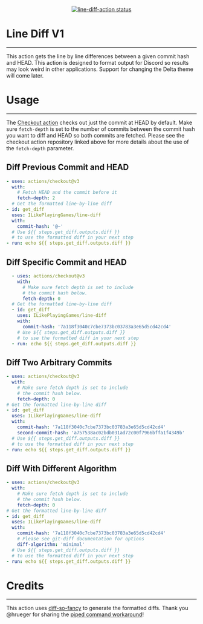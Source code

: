 <p align="center">
  <a href="https://github.com/ILikePlayingGames/line-diff-action"><img alt="line-diff-action status" src="https://github.com/ILikePlayingGames/line-diff-action/workflows/build-test/badge.svg"></a>
</p>

# Line Diff V1

---

This action gets the line by line differences between a given commit hash and HEAD.
This action is designed to format output for Discord so results may look weird in other applications.
Support for changing the Delta theme will come later.

# Usage

---

The [Checkout action](https://github.com/actions/checkout) checks out just the commit at HEAD by default.
Make sure `fetch-depth` is set to the number of commits between the commit hash you want to diff and HEAD
so both commits are fetched. Please see the checkout action repository linked above for more details about the use
of the `fetch-depth` parameter.

## Diff Previous Commit and HEAD

```yaml
- uses: actions/checkout@v3
  with:
    # Fetch HEAD and the commit before it
    fetch-depth: 2
  # Get the formatted line-by-line diff
- id: get_diff
  uses: ILikePlayingGames/line-diff
  with:
    commit-hash: '@~'
  # Use ${{ steps.get_diff.outputs.diff }}
  # to use the formatted diff in your next step
- run: echo ${{ steps.get_diff.outputs.diff }}
```

## Diff Specific Commit and HEAD

```yaml
  - uses: actions/checkout@v3
    with:
      # Make sure fetch depth is set to include
      # the commit hash below.
      fetch-depth: 0
  # Get the formatted line-by-line diff
  - id: get_diff
    uses: ILikePlayingGames/line-diff
    with:
      commit-hash: '7a118f3040c7cbe7373bc03783a3e65d5cd42cd4'
    # Use ${{ steps.get_diff.outputs.diff }}
    # to use the formatted diff in your next step
  - run: echo ${{ steps.get_diff.outputs.diff }}
```

## Diff Two Arbitrary Commits

```yaml
- uses: actions/checkout@v3
  with:
    # Make sure fetch depth is set to include
    # the commit hash below.
    fetch-depth: 0
# Get the formatted line-by-line diff
- id: get_diff
  uses: ILikePlayingGames/line-diff
  with:
    commit-hash: '7a118f3040c7cbe7373bc03783a3e65d5cd42cd4'
    second-commit-hash: 'a757538ac02bdb031ad72c00f7966bffa1f4349b'
  # Use ${{ steps.get_diff.outputs.diff }}
  # to use the formatted diff in your next step
- run: echo ${{ steps.get_diff.outputs.diff }}
```

## Diff With Different Algorithm

```yaml
- uses: actions/checkout@v3
  with:
    # Make sure fetch depth is set to include
    # the commit hash below.
    fetch-depth: 0
# Get the formatted line-by-line diff
- id: get_diff
  uses: ILikePlayingGames/line-diff
  with:
    commit-hash: '7a118f3040c7cbe7373bc03783a3e65d5cd42cd4'
    # Please see git-diff documentation for options
    diff-algorithm: 'minimal'
  # Use ${{ steps.get_diff.outputs.diff }}
  # to use the formatted diff in your next step
- run: echo ${{ steps.get_diff.outputs.diff }}
```

# Credits

---

This action uses [diff-so-fancy](https://github.com/so-fancy/diff-so-fancy) to generate the formatted diffs. Thank you
@hrueger for sharing the [piped command workaround](https://github.com/actions/toolkit/issues/359#issuecomment-603065463)!